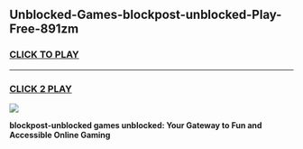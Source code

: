 
## Unblocked-Games-blockpost-unblocked-Play-Free-891zm
<h3>
<a href="https://premium76.site?title=blockpost-unblocked&ref=20M">CLICK TO PLAY</a></h3>
<hr>

<h3>
<a href="https://premium76.site?title=blockpost-unblocked&ref=20M">CLICK 2 PLAY</a>
  
</h3>

<a href="https://premium76.site?title=blockpost-unblocked&ref=19M"><img src="https://clearcache.store/games.png"></a>


**blockpost-unblocked games unblocked: Your Gateway to Fun and Accessible Online Gaming**
